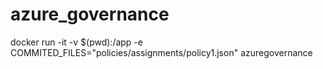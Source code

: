 # azure_governance
docker run -it -v $(pwd):/app -e COMMITED_FILES="policies/assignments/policy1.json" azuregovernance